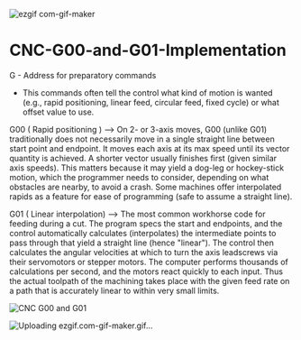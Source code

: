 ![ezgif com-gif-maker](https://user-images.githubusercontent.com/37467941/114655522-f96f0080-9d09-11eb-82fe-ba2f13adbb28.gif)
# CNC-G00-and-G01-Implementation
G - Address for preparatory commands
  - This commands often tell the control what kind of motion is wanted (e.g., rapid positioning, linear feed, circular feed, fixed cycle) or what offset value to use.

G00 ( Rapid positioning )	--> On 2- or 3-axis moves, G00 (unlike G01) traditionally does not necessarily move in a single straight line between start point and endpoint. It moves each axis at its max speed until its vector quantity is achieved. A shorter vector usually finishes first (given similar axis speeds). This matters because it may yield a dog-leg or hockey-stick motion, which the programmer needs to consider, depending on what obstacles are nearby, to avoid a crash. Some machines offer interpolated rapids as a feature for ease of programming (safe to assume a straight line).

G01	( Linear interpolation) -->	The most common workhorse code for feeding during a cut. The program specs the start and endpoints, and the control automatically calculates (interpolates) the intermediate points to pass through that yield a straight line (hence "linear"). The control then calculates the angular velocities at which to turn the axis leadscrews via their servomotors or stepper motors. The computer performs thousands of calculations per second, and the motors react quickly to each input. Thus the actual toolpath of the machining takes place with the given feed rate on a path that is accurately linear to within very small limits.

![CNC G00 and G01](https://user-images.githubusercontent.com/37467941/114524466-de958100-9c62-11eb-9d6d-5859e5f33585.gif)


![Uploading ezgif.com-gif-maker.gif…]()
